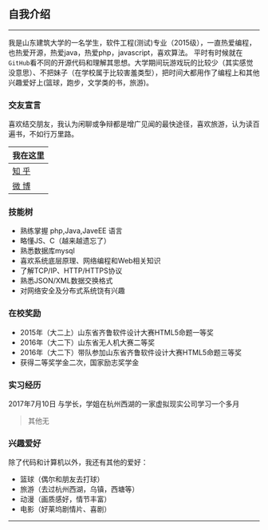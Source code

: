 ## 自我介绍
----

我是山东建筑大学的一名学生，软件工程(测试)专业（2015级），一直热爱编程，也热爱开源，热爱java，热爱php，javascript，喜欢算法。 
平时有时候就在`GitHub`看不同的开源代码和理解其思想。大学期间玩游戏玩的比较少（其实感觉没意思）、不把妹子（在学校属于比较害羞类型），把时间大都用作了编程上和其他兴趣爱好上(篮球，跑步，文学类的书，旅游)。
### 交友宣言
喜欢结交朋友，我认为闲聊或争辩都是增广见闻的最快途径，喜欢旅游，认为读百遍书，不如行万里路。  

|我在这里|
|---|
|[知 乎][zhihu]
|[微 博][weibo]

### 技能树

- 熟练掌握 php,Java,JaveEE 语言
- 略懂JS、C（越来越遗忘了）
- 熟悉数据库mysql
- 喜欢系统底层原理、网络编程和Web相关知识
- 了解TCP/IP、HTTP/HTTPS协议
- 熟悉JSON/XML数据交换格式
- 对网络安全及分布式系统饶有兴趣

### 在校奖励

- 2015年（大二上）山东省齐鲁软件设计大赛HTML5命题一等奖
- 2016年（大二下）山东省无人机大赛二等奖
- 2016年（大二下）带队参加山东省齐鲁软件设计大赛HTML5命题三等奖
- 获得二等奖学金二次，国家励志奖学金

### 实习经历  
2017年7月10日 与学长，学姐在杭州西湖的一家虚拟现实公司学习一个多月
>其他无

### 兴趣爱好
除了代码和计算机以外，我还有其他的爱好：
* 篮球（偶尔和朋友去打球）
* 旅游（去过杭州西湖，乌镇，西塘等）
* 动漫（画质感好，情节丰富）
* 电影（好莱坞剧情片、喜剧） 

*******************
[zhihu]:https://www.zhihu.com/people/sunflowering/activities
[weibo]:http://weibo.com
